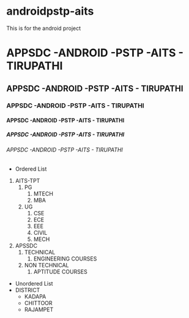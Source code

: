 # androidpstp-aits
This is for the android project
# APPSDC -ANDROID -PSTP -AITS - TIRUPATHI
## APPSDC -ANDROID -PSTP -AITS - TIRUPATHI
### APPSDC -ANDROID -PSTP -AITS - TIRUPATHI
#### APPSDC -ANDROID -PSTP -AITS - TIRUPATHI
##### APPSDC -ANDROID -PSTP -AITS - TIRUPATHI
###### APPSDC -ANDROID -PSTP -AITS - TIRUPATHI
 * Ordered List
 1. AITS-TPT
     1. PG
         1. MTECH
         2. MBA
     2. UG
         1. CSE
         2. ECE
         3. EEE
         4. CIVIL
         5. MECH
 2. APSSDC
       1. TECHNICAL
           1. ENGINEERING COURSES
       2. NON TECHNICAL
          1. APTITUDE COURSES
  
 * Unordered List
 * DISTRICT
     - KADAPA
     - CHITTOOR
     - RAJAMPET
     
